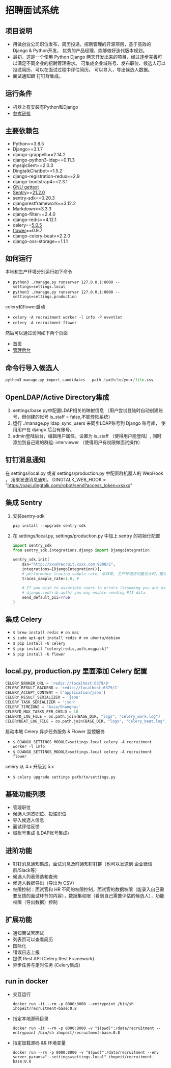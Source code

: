 # 招聘面试系统

## 项目说明
- 用做创业公司职位发布，简历投递，招聘管理的开源项目，基于高效的Django & Python开发。 优秀的产品经理，能够做好迭代版本规划。
- 最初，这是一个使用 Python Django 两天开发出来的项目，经过逐步完善可以满足不同企业的招聘管理需求。 可集成企业域账号、发布职位、候选人可以投递简历、可以在面试过程中评估简历。 可以导入，导出候选人数据。
- 面试通知跟 钉钉群集成。

## 运行条件
- 机器上有安装有Python和Django
- [参考链接](https://docs.djangoproject.com/)

## 主要依赖包

- Python==3.8.5
-  Django==3.1.7
- django-grappelli==2.14.2
- django-python3-ldap==0.11.3
- mysqlclient==2.0.3
- DingtalkChatbot==1.5.2
- django-registration-redux==2.9
- django-bootstrap4==2.3.1
- [GNU gettext](https://www.gnu.org/software/gettext/)
- [Sentry](https://github.com/getsentry/onpremise/releases)==[21.2.0](https://github.com/getsentry/onpremise/releases/tag/21.2.0)
- sentry-sdk==0.20.3
- djangorestframework==3.12.2
- Markdown==3.3.3
- django-filter==2.4.0
- django-redis==4.12.1
- celery==[5.0.5](https://docs.celeryproject.org/en/stable/getting-started/introduction.html#installation)
- [flower](https://docs.celeryproject.org/en/stable/userguide/monitoring.html#usage)==0.9.7
- django-celery-beat==2.2.0
- django-oss-storage==1.1.1

## 如何运行
本地和生产环境分别运行如下命令
- `python3 ./manage.py runserver 127.0.0.1:8000 --settings=settings.local`
- `python3 ./manage.py runserver 127.0.0.1:8000 --settings=settings.production`

celery和flower启动

- `celery -A recruitment worker -l info -P eventlet`
- `celery -A recruitment flower`

然后可以通过访问如下两个页面

- [首页](http://127.0.0.1:8000)
- [管理后台](http://127.0.0.1:8000/admin)

## 命令行导入候选人
```python
python3 manage.py import_candidates --path /path/to/your/file.csv
```

## OpenLDAP/Active Directory集成
1. settings/base.py中配置LDAP相关的映射信息 （用户尝试登陆时自动创建账号，但创建的账号 is_staff = false,不能登陆系统）
2. 运行 ./manage.py ldap_sync_users 来同步LDAP账号到 Django 账号库， 使用用户在 django 后台有账号。
3. admin登陆后台，编辑用户属性，设置为 is_staff （使得用户能登陆）, 同时添加到自己建的群组: interviewer （使得用户有权限做面试操作）

## 钉钉消息通知
在 settings/local.py 或者 settings/production.py 中配置群机器人的 WebHook ， 用来发送消息通知。 DINGTALK_WEB_HOOK = "https://oapi.dingtalk.com/robot/send?access_token=xsxxx"

##  集成 Sentry

1. 安装sentry-sdk 

   ```python
   pip install --upgrade sentry-sdk
   ```

2. 在 settings/local.py, settings/production.py 中加上 sentry 的初始化配置

   ```python
   import sentry_sdk
   from sentry_sdk.integrations.django import DjangoIntegration
   
   sentry_sdk.init(
       dsn="http://xxx@recruit.xxxx.com:9000/2",
       integrations=[DjangoIntegration()],
       # performance tracing sample rate, 采样率, 生产环境访问量过大时，建议调小（不用每一个URL请求都记录性能）
       traces_sample_rate=1.0, # 
       
       # If you wish to associate users to errors (assuming you are using
       # django.contrib.auth) you may enable sending PII data.
       send_default_pii=True
   )
   ```

##  集成 Celery

- `$ brew install redis # on mac`
- `$ sudo apt-get install redis # on ubuntu/debian`
- `$ pip install -U celery`
- `$ pip install "celery[redis,auth,msgpack]"`
- `$ pip install -U flower`

##  local.py, production.py 里面添加 Celery 配置

```python
CELERY_BROKER_URL = 'redis://localhost:6379/0'
CELERY_RESULT_BACKEND = 'redis://localhost:6379/1'
CELERY_ACCEPT_CONTENT = ['application/json']
CELERY_RESULT_SERIALIZER = 'json'
CELERY_TASK_SERIALIZER = 'json'
CELERY_TIMEZONE = 'Asia/Shanghai'
CELERYD_MAX_TASKS_PER_CHILD = 10
CELERYD_LOG_FILE = os.path.join(BASE_DIR, "logs", "celery_work.log")
CELERYBEAT_LOG_FILE = os.path.join(BASE_DIR, "logs", "celery_beat.log")
```

启动本地 Celery 异步任务服务 & Flower 监控服务

- `$ DJANGO_SETTINGS_MODULE=settings.local celery -A recruitment worker -l info`
- `$ DJANGO_SETTINGS_MODULE=settings.local celery -A recruitment flower`

celery 从 4.x 升级到 5.x

- `$ celery upgrade settings path/to/settings.py`

##  基础功能列表

- 管理职位
- 候选人浏览职位、投递职位
- 导入候选人信息
- 面试评估反馈
- 域账号集成 (LDAP账号集成)

##  进阶功能

- 钉钉消息通知集成，面试消息及时通知钉钉群（也可以发送到 企业微信群/Slack等）
- 候选人列表筛选和查询
- 候选人数据导出（导出为 CSV）
- 权限控制：面试官和 HR 不同的权限控制，面试官的数据权限（能录入自己需要反馈的面试环节的内容），数据集权限（看到自己需要评估的候选人），功能权限（导出数据）控制

##  扩展功能

- 通知面试官面试
- 列表页可以查看简历
- 国际化
- 错误日志上报
- 提供 Rest API (Celery Rest Framework)
- 异步任务与定时任务 (Celery集成)

##  run in docker

- 交互运行

  ```
  docker run -it --rm -p 8000:8000 --entrypoint /bin/sh ihopeit/recruitment-base:0.8
  ```

- 指定本地源码目录

  ```
  docker run -it --rm -p 8000:8000 -v "$(pwd)":/data/recruitment --entrypoint /bin/sh ihopeit/recruitment-base:0.8
  ```

- 指定加载源码 && 环境变量

  ```
  docker run --rm -p 8000:8000 -v "$(pwd)":/data/recruitment --env server_params="--settings=settings.local" ihopeit/recruitment-base:0.8
  ```

  